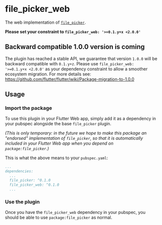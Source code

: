 # file_picker_web

The web implementation of [`file_picker`][1].

**Please set your constraint to `file_picker_web: '>=0.1.y+x <2.0.0'`**

## Backward compatible 1.0.0 version is coming
The plugin has reached a stable API, we guarantee that version `1.0.0` will be backward compatible with `0.1.y+z`.
Please use `file_picker_web: '>=0.1.y+x <2.0.0'` as your dependency constraint to allow a smoother ecosystem migration.
For more details see: https://github.com/flutter/flutter/wiki/Package-migration-to-1.0.0

## Usage

### Import the package
To use this plugin in your Flutter Web app, simply add it as a dependency in
your pubspec alongside the base `file_picker` plugin.

_(This is only temporary: in the future we hope to make this package an
"endorsed" implementation of `file_picker`, so that it is automatically
included in your Flutter Web app when you depend on `package:file_picker`.)_

This is what the above means to your `pubspec.yaml`:

```yaml
...
dependencies:
  ...
  file_picker: ^0.1.0
  file_picker_web: ^0.1.0
  ...
```

### Use the plugin
Once you have the `file_picker_web` dependency in your pubspec, you should
be able to use `package:file_picker` as normal.

[1]: ../file_picker/file_picker
